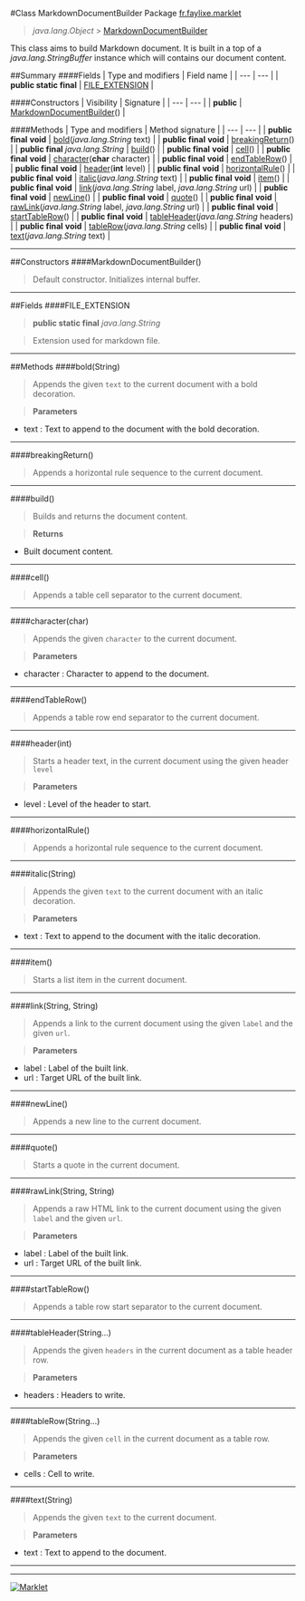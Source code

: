 #Class MarkdownDocumentBuilder
Package [fr.faylixe.marklet](README.md)<br>

> *java.lang.Object* > [MarkdownDocumentBuilder](MarkdownDocumentBuilder.md)



This class aims to build Markdown document.
 It is built in a top of a *java.lang.StringBuffer*
 instance which will contains our document
 content.


##Summary
####Fields
| Type and modifiers | Field name |
| --- | --- |
| **public static final** | [FILE_EXTENSION](#file_extension) |

####Constructors
| Visibility | Signature |
| --- | --- |
| **public** | [MarkdownDocumentBuilder](#markdowndocumentbuilder)() |

####Methods
| Type and modifiers | Method signature |
| --- | --- |
| **public final** **void** | [bold](#boldstring)(*java.lang.String* text) |
| **public final** **void** | [breakingReturn](#breakingreturn)() |
| **public final** *java.lang.String* | [build](#build)() |
| **public final** **void** | [cell](#cell)() |
| **public final** **void** | [character](#characterchar)(**char** character) |
| **public final** **void** | [endTableRow](#endtablerow)() |
| **public final** **void** | [header](#headerint)(**int** level) |
| **public final** **void** | [horizontalRule](#horizontalrule)() |
| **public final** **void** | [italic](#italicstring)(*java.lang.String* text) |
| **public final** **void** | [item](#item)() |
| **public final** **void** | [link](#linkstring-string)(*java.lang.String* label, *java.lang.String* url) |
| **public final** **void** | [newLine](#newline)() |
| **public final** **void** | [quote](#quote)() |
| **public final** **void** | [rawLink](#rawlinkstring-string)(*java.lang.String* label, *java.lang.String* url) |
| **public final** **void** | [startTableRow](#starttablerow)() |
| **public final** **void** | [tableHeader](#tableheaderstring)(*java.lang.String* headers) |
| **public final** **void** | [tableRow](#tablerowstring)(*java.lang.String* cells) |
| **public final** **void** | [text](#textstring)(*java.lang.String* text) |

---


##Constructors
####MarkdownDocumentBuilder()
> Default constructor.
 Initializes internal buffer.


---


##Fields
####FILE_EXTENSION
> **public static final** *java.lang.String*

> Extension used for markdown file.

---


##Methods
####bold(String)
> Appends the given ``text`` to the current
 document with a bold decoration.

> **Parameters**
* text : Text to append to the document with the bold decoration.


---

####breakingReturn()
> Appends a horizontal rule sequence
 to the current document.


---

####build()
> Builds and returns the document content.

> **Returns**
* Built document content.


---

####cell()
> Appends a table cell separator
 to the current document.


---

####character(char)
> Appends the given ``character`` to the current
 document.

> **Parameters**
* character : Character to append to the document.


---

####endTableRow()
> Appends a table row end separator
 to the current document.


---

####header(int)
> Starts a header text, in the current document
 using the given header ``level``

> **Parameters**
* level : Level of the header to start.


---

####horizontalRule()
> Appends a horizontal rule sequence 
 to the current document.


---

####italic(String)
> Appends the given ``text`` to the current
 document with an italic decoration.

> **Parameters**
* text : Text to append to the document with the italic decoration.


---

####item()
> Starts a list item in the current document.


---

####link(String, String)
> Appends a link to the current document
 using the given ``label`` and the given
 ``url``.

> **Parameters**
* label : Label of the built link.
* url : Target URL of the built link.


---

####newLine()
> Appends a new line to the current document.


---

####quote()
> Starts a quote in the current document.


---

####rawLink(String, String)
> Appends a raw HTML link to the current document
 using the given ``label`` and the given
 ``url``.

> **Parameters**
* label : Label of the built link.
* url : Target URL of the built link.


---

####startTableRow()
> Appends a table row start separator
 to the current document.


---

####tableHeader(String...)
> Appends the given ``headers`` in the current
 document as a table header row.

> **Parameters**
* headers : Headers to write.


---

####tableRow(String...)
> Appends the given ``cell`` in the current
 document as a table row.

> **Parameters**
* cells : Cell to write.


---

####text(String)
> Appends the given ``text`` to the current
 document.

> **Parameters**
* text : Text to append to the document.


---

---

[![Marklet](https://img.shields.io/badge/Generated%20by-Marklet-green.svg)](https://github.com/Faylixe/marklet)